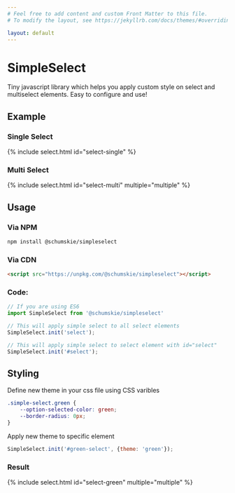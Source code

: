 ```yaml
---
# Feel free to add content and custom Front Matter to this file.
# To modify the layout, see https://jekyllrb.com/docs/themes/#overriding-theme-defaults

layout: default
---
```


# SimpleSelect

Tiny javascript library which helps you apply custom style on select and multiselect elements. Easy to configure and use!

## Example
### Single Select

{% include select.html id="select-single" %}

### Multi Select

{% include select.html id="select-multi" multiple="multiple" %}

## Usage
### Via NPM
```bash
npm install @schumskie/simpleselect
```

### Via CDN
```html
<script src="https://unpkg.com/@schumskie/simpleselect"></script>
```

### Code:
```javascript
// If you are using ES6
import SimpleSelect from '@schumskie/simpleselect'

// This will apply simple select to all select elements
SimpleSelect.init('select');

// This will apply simple select to select element with id="select"
SimpleSelect.init('#select');
```

## Styling

Define new theme in your css file using CSS varibles

```css
.simple-select.green {
    --option-selected-color: green;
    --border-radius: 0px;
}
```

Apply new theme to specific element

```javascript
SimpleSelect.init('#green-select', {theme: 'green'});
```

### Result

{% include select.html id="select-green" multiple="multiple" %}

<script>
    SimpleSelect.init('#select-single')
    SimpleSelect.init('#select-multi');
    SimpleSelect.init('#select-green', {theme: 'green'});
</script>
